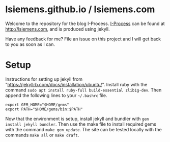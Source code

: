 lsiemens.github.io / lsiemens.com
=================================

Welcome to the repository for the blog I-Process. [I-Process](http://lsiemens.com)
can be found at http://lsiemens.com, and is produced using jekyll. 

Have any feedback for me? File an issue on this project and I will get
back to you as soon as I can.

Setup
=====

Instructions for setting up jekyll from "https://jekyllrb.com/docs/installation/ubuntu/".
Install ruby with the command `sudo apt install ruby-full build-essential zlib1g-dev`.
Then append the following lines to your `~/.bashrc` file.

```
export GEM_HOME="$HOME/gems"
export PATH="$HOME/gems/bin:$PATH"
```

Now that the environment is setup, install jekyll and bundler with
`gem install jekyll bundler`. Then use the make file to install required
gems with the command `make gem_update`. The site can be tested locally
with the commands `make all` or `make draft`.

